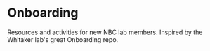 # Onboarding
Resources and activities for new NBC lab members. Inspired by the Whitaker lab's great Onboarding repo.
